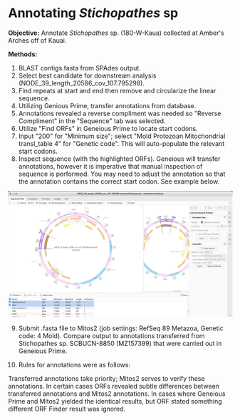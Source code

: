 
# Annotating *Stichopathes* sp

**Objective:** Annotate *Stichopathes* sp. (180-W-Kaua) collected at Amber's Arches off of Kauai.

**Methods:**

1. BLAST contigs.fasta from SPAdes output.
2. Select best candidate for downstream analysis (NODE_39_length_20586_cov_107.795298).
3. Find repeats at start and end then remove and circularize the linear sequence.
4. Utilizing Genious Prime, transfer annotations from database.
5. Annotations revealed a reverse compliment was needed so "Reverse Compliment" in the "Sequence" tab was selected.
6. Utilize "Find ORFs" in Geneious Prime to locate start codons.
7. Input "200" for "Minimum size"; select "Mold Protozoan Mitochondrial transl_table 4" for "Genetic code". This will auto-populate the relevant start codons.
8. Inspect sequence (with the highlighted ORFs). Geneious will transfer annotations, however it is imperative that manual inspection of sequence is performed. You may need to adjust the annotation so that the annotation contains the correct start codon. See example below.

![open reading frame and annotation](orf_example.jpeg)

9. Submit .fasta file to Mitos2 (job settings: RefSeq 89 Metazoa, Genetic code: 4 Mold). Compare output to annotations transferred from Stichopathes sp. SCBUCN-8850 (MZ157399) that were carried out in Geneious Prime.

10. Rules for annotations were as follows:

Transferred annotations take priority; Mitos2 serves to verify these annotations. In certain cases ORFs revealed subtle differences between transferred annotations and Mitos2 annotations. In cases where Geneious Prime and Mitos2 yielded the identical results, but ORF stated something different ORF Finder result was ignored.
